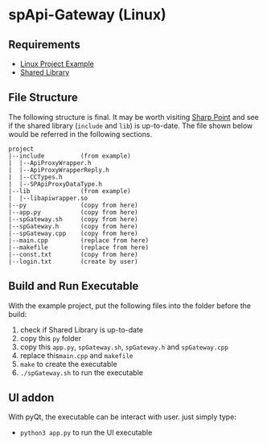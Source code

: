 # spApi-Gateway (Linux)

## Requirements
- [Linux Project Example](http://sharppoint.com.hk/algo.php?lang=1&mod=api) 
- [Shared Library](http://sharppoint.com.hk/algo.php?lang=1&mod=api)

## File Structure
The following structure is final. It may be worth visiting [Sharp Point](http://sharppoint.com.hk/algo.php?lang=1&mod=api) and see if the shared library (`include` and `lib`) is up-to-date. The file shown below would be referred in the following sections.
```
project
|--include          (from example)
|  |--ApiProxyWrapper.h
|  |--ApiProxyWrapperReply.h
|  |--CCTypes.h
|  |--SPApiProxyDataType.h
|--lib              (from example)
|  |--libapiwrapper.so
|--py               (copy from here)
|--app.py           (copy from here)
|--spGateway.sh     (copy from here)
|--spGateway.h      (copy from here)
|--spGateway.cpp    (copy from here)
|--main.cpp         (replace from here)
|--makefile         (replace from here)
|--const.txt        (copy from here)
|--login.txt        (create by user)
```

## Build and Run Executable
With the example project, put the following files into the folder before the build:
1. check if Shared Library is up-to-date
2. copy this `py` folder
3. copy this `app.py`, `spGateway.sh`, `spGateway.h` and `spGateway.cpp`
4. replace this`main.cpp` and `makefile` 
5. `make` to create the executable
6. `./spGateway.sh` to run the executable

## UI addon
With pyQt, the executable can be interact with user. just simply type:
- `python3 app.py` to run the UI executable